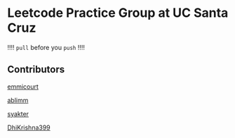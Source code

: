 # Leetcode Practice Group at UC Santa Cruz
:bangbang::bangbang: ```pull``` before you ```push``` :bangbang::bangbang:

## Contributors ##
[emmicourt](https://github.com/emmicourt)


[ablimm](https://github.com/ablimm)


[syakter](https://github.com/syakter)


[DhiKrishna399](https://github.com/DhiKrishna399)